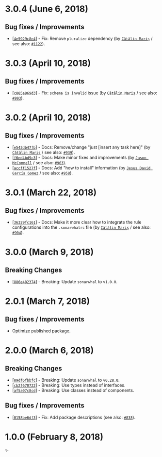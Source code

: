 # 3.0.4 (June 6, 2018)

## Bug fixes / Improvements

* [[`4e5929c8e4`](https://github.com/sonarwhal/sonarwhal/commit/4e5929c8e4faab6431b63fe86045d4460fbaaf6d)] - Fix: Remove `pluralize` dependency (by [`Cătălin Mariș`](https://github.com/alrra) / see also: [`#1122`](https://github.com/sonarwhal/sonarwhal/issues/1122)).


# 3.0.3 (April 10, 2018)

## Bug fixes / Improvements

* [[`c885a869d3`](https://github.com/sonarwhal/sonarwhal/commit/c885a869d31398f94fc0d5f5963d9b1256d17470)] - Fix: `schema is invalid` issue (by [`Cătălin Mariș`](https://github.com/alrra) / see also: [`#993`](https://github.com/sonarwhal/sonarwhal/issues/993)).


# 3.0.2 (April 10, 2018)

## Bug fixes / Improvements

* [[`e543db47fb`](https://github.com/sonarwhal/sonarwhal/commit/e543db47fbfcf857fb3d7000d9334c4e64ebeb12)] - Docs: Remove/change "just [insert any task here]" (by [`Cătălin Mariș`](https://github.com/alrra) / see also: [`#939`](https://github.com/sonarwhal/sonarwhal/issues/939)).
* [[`f6ed4bd9c3`](https://github.com/sonarwhal/sonarwhal/commit/f6ed4bd9c3c623779c09753a6ff7f693c3f62910)] - Docs: Make minor fixes and improvements (by [`Jason McConnell`](https://github.com/Maggers) / see also: [`#963`](https://github.com/sonarwhal/sonarwhal/issues/963)).
* [[`accff1527f`](https://github.com/sonarwhal/sonarwhal/commit/accff1527f07e4cb932cb79bf90ceadacbef0620)] - Docs: Add "how to install" information (by [`Jesus David García Gomez`](https://github.com/sarvaje) / see also: [`#958`](https://github.com/sonarwhal/sonarwhal/issues/958)).


# 3.0.1 (March 22, 2018)

## Bug fixes / Improvements

* [[`36329fc161`](https://github.com/sonarwhal/sonarwhal/commit/36329fc161d90e8cf1b593d6fcde7262f3ceabae)] - Docs: Make it more clear how to integrate the rule configurations into the `.sonarwhalrc` file (by [`Cătălin Mariș`](https://github.com/alrra) / see also: [`#904`](https://github.com/sonarwhal/sonarwhal/issues/904)).


# 3.0.0 (March 9, 2018)

## Breaking Changes

* [[`886e482374`](https://github.com/sonarwhal/sonarwhal/commit/886e482374239974b06c1dad932a7d3324e9de9a)] - Breaking: Update `sonarwhal` to `v1.0.0`.


# 2.0.1 (March 7, 2018)

## Bug fixes / Improvements

* Optimize published package.


# 2.0.0 (March 6, 2018)

## Breaking Changes

* [[`89df6fbbfc`](https://github.com/sonarwhal/sonarwhal/commit/89df6fbbfcb6be936a12c77fe932a7ccc0e35d73)] - Breaking: Update `sonarwhal` to `v0.28.0`.
* [[`cb2f670722`](https://github.com/sonarwhal/sonarwhal/commit/cb2f67072276cfe624cf60bf2381eb6cb1ef5a16)] - Breaking: Use types instead of interfaces.
* [[`af5a07c8cd`](https://github.com/sonarwhal/sonarwhal/commit/af5a07c8cd825d5b41bf65444d78a83e743875b9)] - Breaking: Use classes instead of components.

## Bug fixes / Improvements

* [[`0158be6df3`](https://github.com/sonarwhal/sonarwhal/commit/0158be6df36e9aa1268f4b5f9cafaf3b4e45ffef)] - Fix: Add package descriptions (see also: [`#838`](https://github.com/sonarwhal/sonarwhal/issues/838)).


# 1.0.0 (February 8, 2018)

✨
